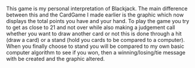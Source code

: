 This game is my personal interpretation of Blackjack. The main difference between this and the CardGame I made earlier is the graphic which now displays the total points you have and your hand. To play the game you try to get as close to 21 and not over while also making a judgement call whether you want to draw another card or not this is done through a hit (draw a card) or a stand (hold you cards to be compared to a computer). When you finally choose to stand you will be compared to my own basic computer algorithm to see if you won, then a winning/losing/tie message with be created and the graphic altered. 